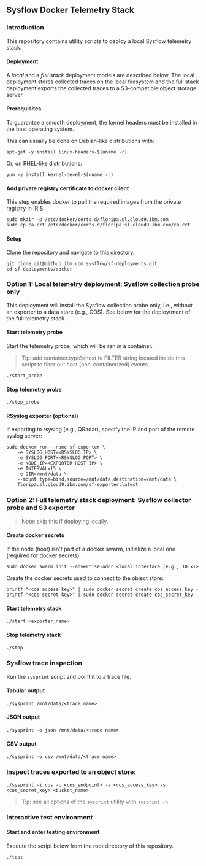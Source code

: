 ## Sysflow Docker Telemetry Stack

### Introduction
This repository contains utility scripts to deploy a local Sysflow telemetry stack.

#### Deployment
A _local_ and a _full stack_ deployment models are described below. The local deployment stores collected traces on the local filesystem and the full stack deployment exports the collected traces to a S3-compatible object storage server. 

#### Prerequisites
To guarantee a smooth deployment, the kernel headers must be installed in the host operating system.

This can usually be done on Debian-like distributions with:
```
apt-get -y install linux-headers-$(uname -r)
```
Or, on RHEL-like distributions:
```
yum -y install kernel-devel-$(uname -r)
```
#### Add private registry certificate to docker client
This step enables docker to pull the required images from the private registry in IRIS:
```
sudo mkdir -p /etc/docker/certs.d/floripa.sl.cloud9.ibm.com
sudo cp ca.crt /etc/docker/certs.d/floripa.sl.cloud9.ibm.com/ca.crt
```

#### Setup

Clone the repository and navigate to this directory.

```
git clone git@github.ibm.com:sysflow/sf-deployments.git
cd sf-deployments/docker
```

### Option 1: Local telemetry deployment: Sysflow collection probe only

This deployment will install the Sysflow collection probe only, i.e., without an exporter to a data store (e.g., COS).  See below for the deploytment of the full telemetry stack.

#### Start telemetry probe 
Start the telemetry probe, which will be ran in a container.

> Tip: add container.type!=host to FILTER string located inside this script to filter out host (non-containerized) events.

```
./start_probe 
```

#### Stop telemetry probe
```
./stop_probe
```

#### RSyslog exporter (optional)
If exporting to rsyslog (e.g., QRadar), specify the IP and port of the remote syslog server:
```
sudo docker run --name sf-exporter \
    -e SYSLOG_HOST=<RSYSLOG IP> \
    -e SYSLOG_PORT=<RSYSLOG PORT> \
    -e NODE_IP=<EXPORTER HOST IP> \
    -e INTERVAL=15 \
    -e DIR=/mnt/data \
    --mount type=bind,source=/mnt/data,destination=/mnt/data \
    floripa.sl.cloud9.ibm.com/sf-exporter:latest
```

### Option 2: Full telemetry stack deployment: Sysflow collector probe and S3 exporter
> Note: skip this if deploying locally.

#### Create docker secrets
If the node (host) isn't part of a docker swarm, initialize a local one (required for docker secrets):
```
sudo docker swarm init --advertise-addr <local interface (e.g., 10.x)>
```
Create the docker secrets used to connect to the object store:
```
printf "<cos access key>" | sudo docker secret create cos_access_key -
printf "<cos secret key>" | sudo docker secret create cos_secret_key -
```
#### Start telemetry stack
```
./start <exporter_name> 
```
#### Stop telemetry stack
```
./stop
```

### Sysflow trace inspection
Run the `sysprint` script and point it to a trace file.

#### Tabular output
```
./sysprint /mnt/data/<trace name>
```

#### JSON output
```
./sysprint -o json /mnt/data/<trace name>
```

#### CSV output
```
./sysprint -o csv /mnt/data/<trace name>
```

### Inspect traces exported to an object store:
```
./sysprint -i cos -c <cos_endpoint> -a <cos_access_key> -s <cos_secret_key> <bucket_name>
```

> Tip: see all options of the `sysprint` utility with `sysprint -h`


### Interactive test environment

#### Start and enter testing environment
Execute the script below from the root directory of this repository.
```
./test
```


